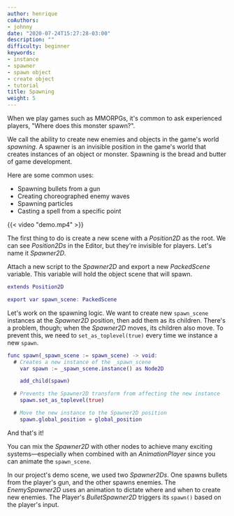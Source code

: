 ```yaml
---
author: henrique
coAuthors:
- johnny
date: "2020-07-24T15:27:28-03:00"
description: ""
difficulty: beginner
keywords:
- instance
- spawner
- spawn object
- create object
- tutorial
title: Spawning
weight: 5
---
```


When we play games such as MMORPGs, it's common to ask experienced players, "Where does this monster spawn?".

We call the ability to create new enemies and objects in the game's world _spawning_. A spawner is an invisible position in the game's world that creates instances of an object or monster. Spawning is the bread and butter of game development.

Here are some common uses:

- Spawning bullets from a gun
- Creating choreographed enemy waves
- Spawning particles
- Casting a spell from a specific point

{{< video "demo.mp4" >}}

The first thing to do is create a new scene with a _Position2D_ as the root. We can see _Position2Ds_ in the Editor, but they're invisible for players. Let's name it _Spawner2D_.

Attach a new script to the _Spawner2D_ and export a new _PackedScene_ variable. This variable will hold the object scene that will spawn.

```gd
extends Position2D

export var spawn_scene: PackedScene
```

Let's work on the spawning logic. We want to create new `spawn_scene` instances at the _Spawner2D_ position, then add them as its children. There's a problem, though; when the _Spawner2D_ moves, its children also move. To prevent this, we need to `set_as_toplevel(true)` every time we instance a new `spawn`.

```gd
func spawn(_spawn_scene := spawn_scene) -> void:
  # Creates a new instance of the _spawn_scene
	var spawn := _spawn_scene.instance() as Node2D

	add_child(spawn)

  # Prevents the Spawner2D transform from affecting the new instance
	spawn.set_as_toplevel(true)

  # Move the new instance to the Spawner2D position
	spawn.global_position = global_position
```

And that's it!

You can mix the _Spawner2D_ with other nodes to achieve many exciting systems—especially when combined with an _AnimationPlayer_ since you can animate the `spawn_scene`.

In our project's demo scene, we used two _Spawner2Ds_. One spawns bullets from the player's gun, and the other spawns enemies. The _EnemySpawner2D_ uses an animation to dictate where and when to create new enemies. The Player's _BulletSpawner2D_ triggers its `spawn()` based on the player's input.
